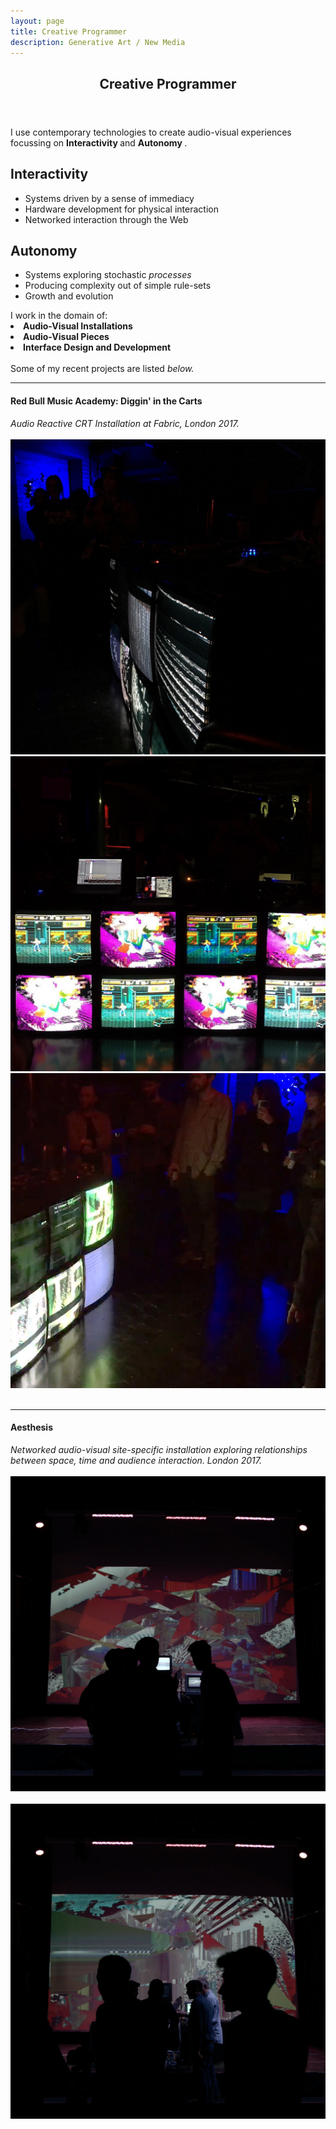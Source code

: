 ```yaml
---
layout: page
title: Creative Programmer
description: Generative Art / New Media
---
```


<!-- Main -->
<div id="main" class="alt">

<!-- One -->
<section id="one">
	<div class="inner">
		<header class="major">
			<h1>Creative Programmer</h1>
		</header>

<!-- Content -->
<!-- <h2 id="content">The What</h2> -->
<p> I use contemporary technologies to create audio-visual experiences focussing on  <b> Interactivity </b> and <b> Autonomy </b>.
</p>
<div class="row">
	<div class="6u 12u$(small)">
		<h2 class="align-center">Interactivity</h2>
		<p class="align-justify" >
		<ul>
			<li>Systems driven by a sense of immediacy</li>
			<li>Hardware development for physical interaction</li>
			<li>Networked interaction through the Web</li>
		</ul>
		</p>
	</div>
	<div class="6u$ 12u$(small)">
		<h2 class="align-center">Autonomy</h2>
		<p class="align-justify" >
		<ul>
			<li>Systems exploring stochastic <i> processes </i> </li>
			<li>Producing complexity out of simple rule-sets</li>
			<li>Growth and evolution</li>
		</ul>
		</p>
	</div>
<div>
I work in the domain of:
<li> <strong> Audio-Visual Installations  </strong>
<li> <strong>Audio-Visual Pieces </strong>
<li> <strong> Interface Design and Development </strong>
<br>
<br>
Some of my recent projects are listed <i> below.</i>
<hr class="major" />
	<h4>Red Bull Music Academy: Diggin' in the Carts</h4>
		<i>Audio Reactive CRT Installation at Fabric, London 2017.</i>
		<div class="row">
		<br>
		<div class="4u "> <span class="image fit"><img src="assets/images/crp_rbma_2017.jpg" alt="" /></span> </div>
		<div class="4u "><span class="image fit"><img src="assets/images/crp_rbma_2017_2.jpg" alt="" /></span> </div>
		<div class="4u "> <span class="image fit"><img src="assets/images/crp_rbma_2017_3.jpg" alt="" /></span> </div>
		</div>
		<br>
		<hr class="major" />
		<h4>Aesthesis</h4>
			<i>Networked audio-visual site-specific installation exploring relationships between space, time and audience interaction. London 2017.</i>
			<div class="row">
			<br>
			<div class="4u"> <span class="image centered"><img src="assets/images/crp_aes_2017.jpg" alt="" /></span> </div>
			<div class="4u"> <span class="image centered"><img src="assets/images/crp_aes_2017_2.jpg" alt="" /></span> </div>
			<div class="4u"> <span class="image centered"><img src="assets/images/crp_aes_2017_1.jpg" alt="" /></span> </div>
			</div>
